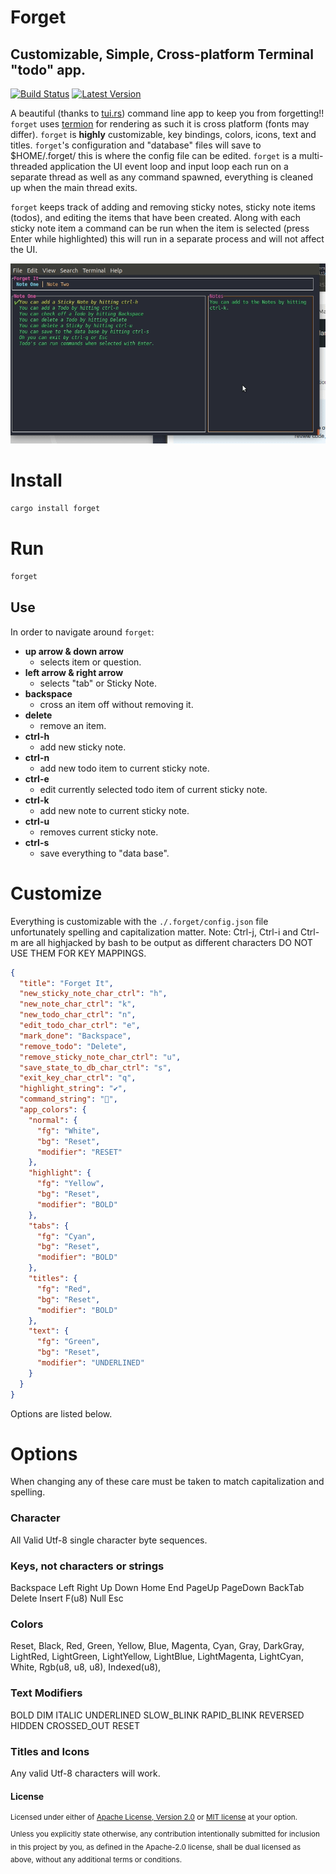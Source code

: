 # Forget
## Customizable, Simple, Cross-platform Terminal "todo" app.

[![Build Status](https://travis-ci.com/DevinR528/forget.svg?branch=master)](https://travis-ci.com/DevinR528/forget)
[![Latest Version](https://img.shields.io/crates/v/forget.svg)](https://crates.io/crates/forget)

A beautiful (thanks to [tui.rs](https://github.com/fdehau/tui-rs)) command line app to keep you from forgetting!! `forget`
uses [termion]() for rendering as such it is cross platform (fonts may differ). `forget` is __highly__
customizable, key bindings, colors, icons, text and titles. `forget`'s configuration and "database" files will save
to $HOME/.forget/ this is where the config file can be edited. `forget` is a multi-threaded application the
UI event loop and input loop each run on a separate thread as well as any command spawned, everything is cleaned up
when the main thread exits.

`forget` keeps track of adding and removing sticky notes, sticky note items (todos), and editing the items that have
been created. Along with each sticky note item a command can be run when the item is selected (press Enter while highlighted)
this will run in a separate process and will not affect the UI.

![forget-demo](https://github.com/DevinR528/forget/blob/master/resources/forget-demo.gif)

# Install
```bash
cargo install forget
```

# Run
```bash
forget
```

## Use
In order to navigate around `forget`:
 * **up arrow & down arrow**
    - selects item or question.
 * **left arrow & right arrow**
    - selects "tab" or Sticky Note.
 * **backspace**
    - cross an item off without removing it.
 * **delete**
    - remove an item.
 * **ctrl-h**
    - add new sticky note.
 * **ctrl-n**
    - add new todo item to current sticky note.
 * **ctrl-e**
    - edit currently selected todo item of current sticky note.
 * **ctrl-k**
    - add new note to current sticky note.
 * **ctrl-u**
    - removes current sticky note.
 * **ctrl-s**
    - save everything to "data base".

# Customize
Everything is customizable with the `./.forget/config.json` file unfortunately spelling
and capitalization matter. 
Note: Ctrl-j, Ctrl-i and Ctrl-m are all highjacked by bash to be output as different characters
DO NOT USE THEM FOR KEY MAPPINGS.
```json
{
  "title": "Forget It",
  "new_sticky_note_char_ctrl": "h",
  "new_note_char_ctrl": "k",
  "new_todo_char_ctrl": "n",
  "edit_todo_char_ctrl": "e",
  "mark_done": "Backspace",
  "remove_todo": "Delete",
  "remove_sticky_note_char_ctrl": "u",
  "save_state_to_db_char_ctrl": "s",
  "exit_key_char_ctrl": "q",
  "highlight_string": "✔️",
  "command_string": "💾",
  "app_colors": {
    "normal": {
      "fg": "White",
      "bg": "Reset",
      "modifier": "RESET"
    },
    "highlight": {
      "fg": "Yellow",
      "bg": "Reset",
      "modifier": "BOLD"
    },
    "tabs": {
      "fg": "Cyan",
      "bg": "Reset",
      "modifier": "BOLD"
    },
    "titles": {
      "fg": "Red",
      "bg": "Reset",
      "modifier": "BOLD"
    },
    "text": {
      "fg": "Green",
      "bg": "Reset",
      "modifier": "UNDERLINED"
    }
  }
}
```
Options are listed below.

# Options
When changing any of these care must be taken to match capitalization and spelling.

### Character
All Valid Utf-8 single character byte sequences.

### Keys, not characters or strings
Backspace
Left
Right
Up
Down
Home
End
PageUp
PageDown
BackTab
Delete
Insert
F(u8)
Null
Esc

### Colors
Reset,
Black,
Red,
Green,
Yellow,
Blue,
Magenta,
Cyan,
Gray,
DarkGray,
LightRed,
LightGreen,
LightYellow,
LightBlue,
LightMagenta,
LightCyan,
White,
Rgb(u8, u8, u8),
Indexed(u8),

### Text Modifiers
BOLD
DIM
ITALIC
UNDERLINED
SLOW_BLINK
RAPID_BLINK
REVERSED
HIDDEN
CROSSED_OUT
RESET

### Titles and Icons
Any valid Utf-8 characters will work.


#### License
<sup>
Licensed under either of <a href="LICENSE-APACHE">Apache License, Version
2.0</a> or <a href="LICENSE-MIT">MIT license</a> at your option.
</sup>

<br>

<sub>
Unless you explicitly state otherwise, any contribution intentionally submitted
for inclusion in this project by you, as defined in the Apache-2.0 license,
shall be dual licensed as above, without any additional terms or conditions.
</sub>
